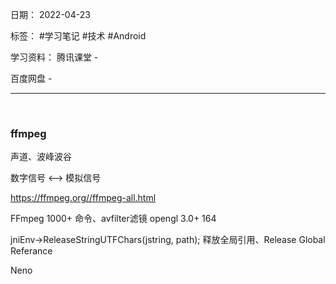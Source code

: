 日期： 2022-04-23

标签： #学习笔记 #技术 #Android 

学习资料： 
腾讯课堂 - 

百度网盘 - 

---
<br>

### ffmpeg

声道、波峰波谷

数字信号 <--> 模拟信号

https://ffmpeg.org//ffmpeg-all.html

FFmpeg 1000+ 命令、avfilter滤镜
opengl 3.0+ 164

jniEnv->ReleaseStringUTFChars(jstring, path);   释放全局引用、Release Global Referance

Neno
